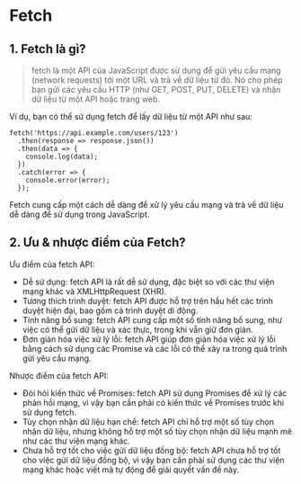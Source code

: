# Fetch

## 1. Fetch là gì?

> fetch là một API của JavaScript được sử dụng để gửi yêu cầu mạng (network requests) tới một URL và trả về dữ liệu từ đó. Nó cho phép bạn gửi các yêu cầu HTTP (như GET, POST, PUT, DELETE) và nhận dữ liệu từ một API hoặc trang web.

Ví dụ, bạn có thể sử dụng fetch để lấy dữ liệu từ một API như sau:

```
fetch('https://api.example.com/users/123')
  .then(response => response.json())
  .then(data => {
    console.log(data);
  })
  .catch(error => {
    console.error(error);
  });
```

Fetch cung cấp một cách dễ dàng để xử lý yêu cầu mạng và trả về dữ liệu dễ dàng để sử dụng trong JavaScript.

## 2. Ưu & nhược điểm của Fetch?

Ưu điểm của fetch API:

- Dễ sử dụng: fetch API là rất dễ sử dụng, đặc biệt so với các thư viện mạng khác và XMLHttpRequest (XHR).
- Tương thích trình duyệt: fetch API được hỗ trợ trên hầu hết các trình duyệt hiện đại, bao gồm cả trình duyệt di động.
- Tính năng bổ sung: fetch API cung cấp một số tính năng bổ sung, như việc có thể gửi dữ liệu và xác thực, trong khi vẫn giữ đơn giản.
- Đơn giản hóa việc xử lý lỗi: fetch API giúp đơn giản hóa việc xử lý lỗi bằng cách sử dụng các Promise và các lỗi có thể xảy ra trong quá trình gửi yêu cầu mạng.

Nhược điểm của fetch API:

- Đòi hỏi kiến thức về Promises: fetch API sử dụng Promises để xử lý các phản hồi mạng, vì vậy bạn cần phải có kiến thức về Promises trước khi sử dụng fetch.
- Tùy chọn nhận dữ liệu hạn chế: fetch API chỉ hỗ trợ một số tùy chọn nhận dữ liệu, nhưng không hỗ trợ một số tùy chọn nhận dữ liệu mạnh mẽ như các thư viện mạng khác.
- Chưa hỗ trợ tốt cho việc gửi dữ liệu đồng bộ: fetch API chưa hỗ trợ tốt cho việc gửi dữ liệu đồng bộ, vì vậy bạn cần phải sử dụng các thư viện mạng khác hoặc viết mã tự động để giải quyết vấn đề này.
